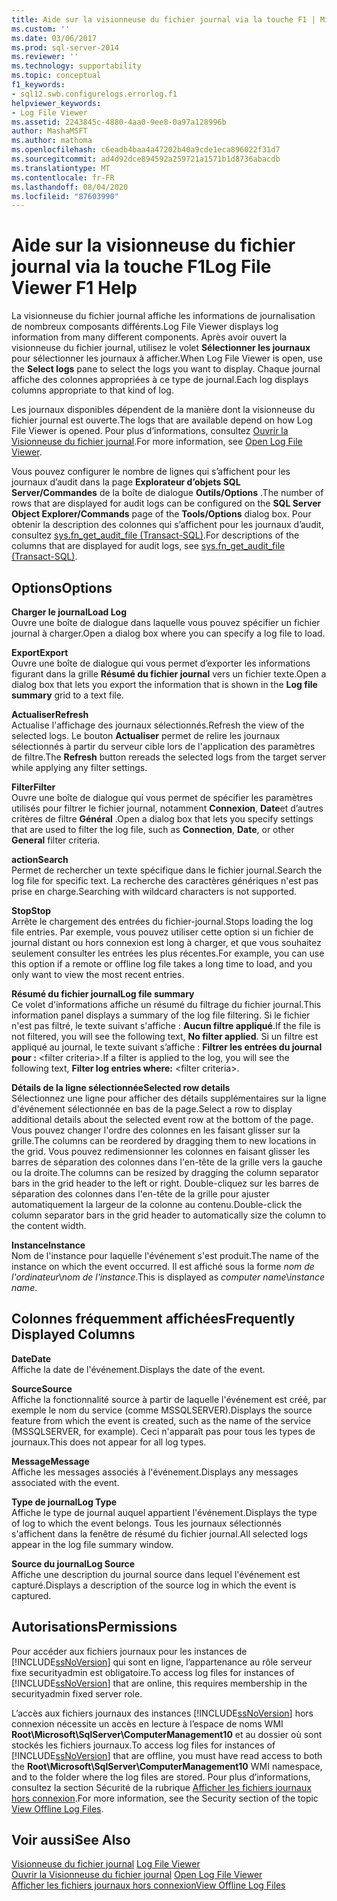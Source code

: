 ```yaml
---
title: Aide sur la visionneuse du fichier journal via la touche F1 | Microsoft Docs
ms.custom: ''
ms.date: 03/06/2017
ms.prod: sql-server-2014
ms.reviewer: ''
ms.technology: supportability
ms.topic: conceptual
f1_keywords:
- sql12.swb.configurelogs.errorlog.f1
helpviewer_keywords:
- Log File Viewer
ms.assetid: 2243845c-4880-4aa0-9ee8-0a97a128996b
author: MashaMSFT
ms.author: mathoma
ms.openlocfilehash: c6eadb4baa4a47202b40a9cde1eca896022f31d7
ms.sourcegitcommit: ad4d92dce894592a259721a1571b1d8736abacdb
ms.translationtype: MT
ms.contentlocale: fr-FR
ms.lasthandoff: 08/04/2020
ms.locfileid: "87603990"
---
```

# <a name="log-file-viewer-f1-help"></a><span data-ttu-id="07bd9-102">Aide sur la visionneuse du fichier journal via la touche F1</span><span class="sxs-lookup"><span data-stu-id="07bd9-102">Log File Viewer F1 Help</span></span>
  <span data-ttu-id="07bd9-103">La visionneuse du fichier journal affiche les informations de journalisation de nombreux composants différents.</span><span class="sxs-lookup"><span data-stu-id="07bd9-103">Log File Viewer displays log information from many different components.</span></span> <span data-ttu-id="07bd9-104">Après avoir ouvert la visionneuse du fichier journal, utilisez le volet **Sélectionner les journaux** pour sélectionner les journaux à afficher.</span><span class="sxs-lookup"><span data-stu-id="07bd9-104">When Log File Viewer is open, use the **Select logs** pane to select the logs you want to display.</span></span> <span data-ttu-id="07bd9-105">Chaque journal affiche des colonnes appropriées à ce type de journal.</span><span class="sxs-lookup"><span data-stu-id="07bd9-105">Each log displays columns appropriate to that kind of log.</span></span>  
  
 <span data-ttu-id="07bd9-106">Les journaux disponibles dépendent de la manière dont la visionneuse du fichier journal est ouverte.</span><span class="sxs-lookup"><span data-stu-id="07bd9-106">The logs that are available depend on how Log File Viewer is opened.</span></span> <span data-ttu-id="07bd9-107">Pour plus d’informations, consultez [Ouvrir la Visionneuse du fichier journal](open-log-file-viewer.md).</span><span class="sxs-lookup"><span data-stu-id="07bd9-107">For more information, see [Open Log File Viewer](open-log-file-viewer.md).</span></span>  
  
 <span data-ttu-id="07bd9-108">Vous pouvez configurer le nombre de lignes qui s’affichent pour les journaux d’audit dans la page **Explorateur d’objets SQL Server/Commandes** de la boîte de dialogue **Outils/Options** .</span><span class="sxs-lookup"><span data-stu-id="07bd9-108">The number of rows that are displayed for audit logs can be configured on the **SQL Server Object Explorer/Commands** page of the **Tools/Options** dialog box.</span></span> <span data-ttu-id="07bd9-109">Pour obtenir la description des colonnes qui s’affichent pour les journaux d’audit, consultez [sys.fn_get_audit_file &#40;Transact-SQL&#41;](/sql/relational-databases/system-functions/sys-fn-get-audit-file-transact-sql).</span><span class="sxs-lookup"><span data-stu-id="07bd9-109">For descriptions of the columns that are displayed for audit logs, see [sys.fn_get_audit_file &#40;Transact-SQL&#41;](/sql/relational-databases/system-functions/sys-fn-get-audit-file-transact-sql).</span></span>  
  
## <a name="options"></a><span data-ttu-id="07bd9-110">Options</span><span class="sxs-lookup"><span data-stu-id="07bd9-110">Options</span></span>  
 <span data-ttu-id="07bd9-111">**Charger le journal**</span><span class="sxs-lookup"><span data-stu-id="07bd9-111">**Load Log**</span></span>  
 <span data-ttu-id="07bd9-112">Ouvre une boîte de dialogue dans laquelle vous pouvez spécifier un fichier journal à charger.</span><span class="sxs-lookup"><span data-stu-id="07bd9-112">Open a dialog box where you can specify a log file to load.</span></span>  
  
 <span data-ttu-id="07bd9-113">**Export**</span><span class="sxs-lookup"><span data-stu-id="07bd9-113">**Export**</span></span>  
 <span data-ttu-id="07bd9-114">Ouvre une boîte de dialogue qui vous permet d’exporter les informations figurant dans la grille **Résumé du fichier journal** vers un fichier texte.</span><span class="sxs-lookup"><span data-stu-id="07bd9-114">Open a dialog box that lets you export the information that is shown in the **Log file summary** grid to a text file.</span></span>  
  
 <span data-ttu-id="07bd9-115">**Actualiser**</span><span class="sxs-lookup"><span data-stu-id="07bd9-115">**Refresh**</span></span>  
 <span data-ttu-id="07bd9-116">Actualise l'affichage des journaux sélectionnés.</span><span class="sxs-lookup"><span data-stu-id="07bd9-116">Refresh the view of the selected logs.</span></span> <span data-ttu-id="07bd9-117">Le bouton **Actualiser** permet de relire les journaux sélectionnés à partir du serveur cible lors de l'application des paramètres de filtre.</span><span class="sxs-lookup"><span data-stu-id="07bd9-117">The **Refresh** button rereads the selected logs from the target server while applying any filter settings.</span></span>  
  
 <span data-ttu-id="07bd9-118">**Filter**</span><span class="sxs-lookup"><span data-stu-id="07bd9-118">**Filter**</span></span>  
 <span data-ttu-id="07bd9-119">Ouvre une boîte de dialogue qui vous permet de spécifier les paramètres utilisés pour filtrer le fichier journal, notamment **Connexion**, **Date**et d’autres critères de filtre **Général** .</span><span class="sxs-lookup"><span data-stu-id="07bd9-119">Open a dialog box that lets you specify settings that are used to filter the log file, such as **Connection**, **Date**, or other **General** filter criteria.</span></span>  
  
 <span data-ttu-id="07bd9-120">**action**</span><span class="sxs-lookup"><span data-stu-id="07bd9-120">**Search**</span></span>  
 <span data-ttu-id="07bd9-121">Permet de rechercher un texte spécifique dans le fichier journal.</span><span class="sxs-lookup"><span data-stu-id="07bd9-121">Search the log file for specific text.</span></span> <span data-ttu-id="07bd9-122">La recherche des caractères génériques n'est pas prise en charge.</span><span class="sxs-lookup"><span data-stu-id="07bd9-122">Searching with wildcard characters is not supported.</span></span>  
  
 <span data-ttu-id="07bd9-123">**Stop**</span><span class="sxs-lookup"><span data-stu-id="07bd9-123">**Stop**</span></span>  
 <span data-ttu-id="07bd9-124">Arrête le chargement des entrées du fichier-journal.</span><span class="sxs-lookup"><span data-stu-id="07bd9-124">Stops loading the log file entries.</span></span> <span data-ttu-id="07bd9-125">Par exemple, vous pouvez utiliser cette option si un fichier de journal distant ou hors connexion est long à charger, et que vous souhaitez seulement consulter les entrées les plus récentes.</span><span class="sxs-lookup"><span data-stu-id="07bd9-125">For example, you can use this option if a remote or offline log file takes a long time to load, and you only want to view the most recent entries.</span></span>  
  
 <span data-ttu-id="07bd9-126">**Résumé du fichier journal**</span><span class="sxs-lookup"><span data-stu-id="07bd9-126">**Log file summary**</span></span>  
 <span data-ttu-id="07bd9-127">Ce volet d'informations affiche un résumé du filtrage du fichier journal.</span><span class="sxs-lookup"><span data-stu-id="07bd9-127">This information panel displays a summary of the log file filtering.</span></span> <span data-ttu-id="07bd9-128">Si le fichier n'est pas filtré, le texte suivant s'affiche : **Aucun filtre appliqué**.</span><span class="sxs-lookup"><span data-stu-id="07bd9-128">If the file is not filtered, you will see the following text, **No filter applied**.</span></span> <span data-ttu-id="07bd9-129">Si un filtre est appliqué au journal, le texte suivant s’affiche : **Filtrer les entrées du journal pour :** \<filter criteria>.</span><span class="sxs-lookup"><span data-stu-id="07bd9-129">If a filter is applied to the log, you will see the following text, **Filter log entries where:** \<filter criteria>.</span></span>  
  
 <span data-ttu-id="07bd9-130">**Détails de la ligne sélectionnée**</span><span class="sxs-lookup"><span data-stu-id="07bd9-130">**Selected row details**</span></span>  
 <span data-ttu-id="07bd9-131">Sélectionnez une ligne pour afficher des détails supplémentaires sur la ligne d'événement sélectionnée en bas de la page.</span><span class="sxs-lookup"><span data-stu-id="07bd9-131">Select a row to display additional details about the selected event row at the bottom of the page.</span></span> <span data-ttu-id="07bd9-132">Vous pouvez changer l'ordre des colonnes en les faisant glisser sur la grille.</span><span class="sxs-lookup"><span data-stu-id="07bd9-132">The columns can be reordered by dragging them to new locations in the grid.</span></span> <span data-ttu-id="07bd9-133">Vous pouvez redimensionner les colonnes en faisant glisser les barres de séparation des colonnes dans l'en-tête de la grille vers la gauche ou la droite.</span><span class="sxs-lookup"><span data-stu-id="07bd9-133">The columns can be resized by dragging the column separator bars in the grid header to the left or right.</span></span> <span data-ttu-id="07bd9-134">Double-cliquez sur les barres de séparation des colonnes dans l'en-tête de la grille pour ajuster automatiquement la largeur de la colonne au contenu.</span><span class="sxs-lookup"><span data-stu-id="07bd9-134">Double-click the column separator bars in the grid header to automatically size the column to the content width.</span></span>  
  
 <span data-ttu-id="07bd9-135">**Instance**</span><span class="sxs-lookup"><span data-stu-id="07bd9-135">**Instance**</span></span>  
 <span data-ttu-id="07bd9-136">Nom de l'instance pour laquelle l'événement s'est produit.</span><span class="sxs-lookup"><span data-stu-id="07bd9-136">The name of the instance on which the event occurred.</span></span> <span data-ttu-id="07bd9-137">Il est affiché sous la forme *nom de l'ordinateur*\\*nom de l'instance*.</span><span class="sxs-lookup"><span data-stu-id="07bd9-137">This is displayed as *computer name*\\*instance name*.</span></span>  
  
## <a name="frequently-displayed-columns"></a><span data-ttu-id="07bd9-138">Colonnes fréquemment affichées</span><span class="sxs-lookup"><span data-stu-id="07bd9-138">Frequently Displayed Columns</span></span>  
 <span data-ttu-id="07bd9-139">**Date**</span><span class="sxs-lookup"><span data-stu-id="07bd9-139">**Date**</span></span>  
 <span data-ttu-id="07bd9-140">Affiche la date de l'événement.</span><span class="sxs-lookup"><span data-stu-id="07bd9-140">Displays the date of the event.</span></span>  
  
 <span data-ttu-id="07bd9-141">**Source**</span><span class="sxs-lookup"><span data-stu-id="07bd9-141">**Source**</span></span>  
 <span data-ttu-id="07bd9-142">Affiche la fonctionnalité source à partir de laquelle l'événement est créé, par exemple le nom du service (comme MSSQLSERVER).</span><span class="sxs-lookup"><span data-stu-id="07bd9-142">Displays the source feature from which the event is created, such as the name of the service (MSSQLSERVER, for example).</span></span> <span data-ttu-id="07bd9-143">Ceci n'apparaît pas pour tous les types de journaux.</span><span class="sxs-lookup"><span data-stu-id="07bd9-143">This does not appear for all log types.</span></span>  
  
 <span data-ttu-id="07bd9-144">**Message**</span><span class="sxs-lookup"><span data-stu-id="07bd9-144">**Message**</span></span>  
 <span data-ttu-id="07bd9-145">Affiche les messages associés à l'événement.</span><span class="sxs-lookup"><span data-stu-id="07bd9-145">Displays any messages associated with the event.</span></span>  
  
 <span data-ttu-id="07bd9-146">**Type de journal**</span><span class="sxs-lookup"><span data-stu-id="07bd9-146">**Log Type**</span></span>  
 <span data-ttu-id="07bd9-147">Affiche le type de journal auquel appartient l'événement.</span><span class="sxs-lookup"><span data-stu-id="07bd9-147">Displays the type of log to which the event belongs.</span></span> <span data-ttu-id="07bd9-148">Tous les journaux sélectionnés s'affichent dans la fenêtre de résumé du fichier journal.</span><span class="sxs-lookup"><span data-stu-id="07bd9-148">All selected logs appear in the log file summary window.</span></span>  
  
 <span data-ttu-id="07bd9-149">**Source du journal**</span><span class="sxs-lookup"><span data-stu-id="07bd9-149">**Log Source**</span></span>  
 <span data-ttu-id="07bd9-150">Affiche une description du journal source dans lequel l'événement est capturé.</span><span class="sxs-lookup"><span data-stu-id="07bd9-150">Displays a description of the source log in which the event is captured.</span></span>  
  
## <a name="permissions"></a><span data-ttu-id="07bd9-151">Autorisations</span><span class="sxs-lookup"><span data-stu-id="07bd9-151">Permissions</span></span>  
 <span data-ttu-id="07bd9-152">Pour accéder aux fichiers journaux pour les instances de [!INCLUDE[ssNoVersion](../../../includes/ssnoversion-md.md)] qui sont en ligne, l’appartenance au rôle serveur fixe securityadmin est obligatoire.</span><span class="sxs-lookup"><span data-stu-id="07bd9-152">To access log files for instances of [!INCLUDE[ssNoVersion](../../../includes/ssnoversion-md.md)] that are online, this requires membership in the securityadmin fixed server role.</span></span>  
  
 <span data-ttu-id="07bd9-153">L’accès aux fichiers journaux des instances [!INCLUDE[ssNoVersion](../../../includes/ssnoversion-md.md)] hors connexion nécessite un accès en lecture à l’espace de noms WMI **Root\Microsoft\SqlServer\ComputerManagement10** et au dossier où sont stockés les fichiers journaux.</span><span class="sxs-lookup"><span data-stu-id="07bd9-153">To access log files for instances of [!INCLUDE[ssNoVersion](../../../includes/ssnoversion-md.md)] that are offline, you must have read access to both the **Root\Microsoft\SqlServer\ComputerManagement10** WMI namespace, and to the folder where the log files are stored.</span></span> <span data-ttu-id="07bd9-154">Pour plus d’informations, consultez la section Sécurité de la rubrique [Afficher les fichiers journaux hors connexion](view-offline-log-files.md).</span><span class="sxs-lookup"><span data-stu-id="07bd9-154">For more information, see the Security section of the topic [View Offline Log Files](view-offline-log-files.md).</span></span>  
  
## <a name="see-also"></a><span data-ttu-id="07bd9-155">Voir aussi</span><span class="sxs-lookup"><span data-stu-id="07bd9-155">See Also</span></span>  
 <span data-ttu-id="07bd9-156">[Visionneuse du fichier journal](log-file-viewer.md) </span><span class="sxs-lookup"><span data-stu-id="07bd9-156">[Log File Viewer](log-file-viewer.md) </span></span>  
 <span data-ttu-id="07bd9-157">[Ouvrir la Visionneuse du fichier journal](open-log-file-viewer.md) </span><span class="sxs-lookup"><span data-stu-id="07bd9-157">[Open Log File Viewer](open-log-file-viewer.md) </span></span>  
 [<span data-ttu-id="07bd9-158">Afficher les fichiers journaux hors connexion</span><span class="sxs-lookup"><span data-stu-id="07bd9-158">View Offline Log Files</span></span>](view-offline-log-files.md)  
  
  
